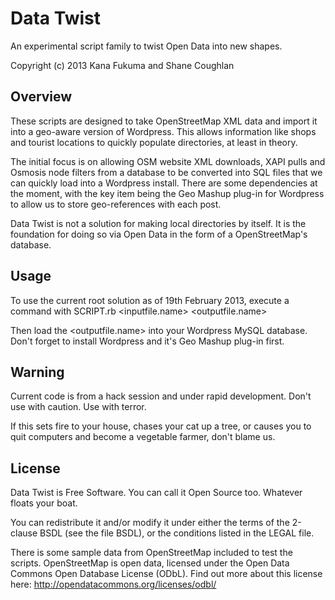 Data Twist
==========

An experimental script family to twist Open Data into new shapes.

Copyright (c) 2013 Kana Fukuma and Shane Coughlan

Overview
--------

These scripts are designed to take OpenStreetMap XML data and import it
into a geo-aware version of Wordpress. This allows information like shops
and tourist locations to quickly populate directories, at least in
theory.

The initial focus is on allowing OSM website XML downloads, XAPI pulls and
Osmosis node filters from a database to be converted into SQL files that we can
quickly load into a Wordpress install. There are some dependencies at the
moment, with the key item being the Geo Mashup plug-in for Wordpress to allow
us to store geo-references with each post.

Data Twist is not a solution for making local directories by itself. It is the
foundation for doing so via Open Data in the form of a OpenStreetMap's
database.

Usage
-----

To use the current root solution as of 19th February 2013, execute a command
with SCRIPT.rb <inputfile.name> <outputfile.name>

Then load the <outputfile.name> into your Wordpress MySQL database. Don't
forget to install Wordpress and it's Geo Mashup plug-in first.

Warning
-------

Current code is from a hack session and under rapid development.
Don't use with caution. Use with terror.

If this sets fire to your house, chases your cat up a tree, or causes you to
quit computers and become a vegetable farmer, don't blame us.

License
-------

Data Twist is Free Software. You can call it Open Source too. Whatever floats
your boat.

You can redistribute it and/or modify it under either the terms of the
2-clause BSDL (see the file BSDL), or the conditions listed in the LEGAL
file.

There is some sample data from OpenStreetMap included to test the scripts.
OpenStreetMap is open data, licensed under the Open Data Commons Open
Database License (ODbL). Find out more about this license here:
http://opendatacommons.org/licenses/odbl/